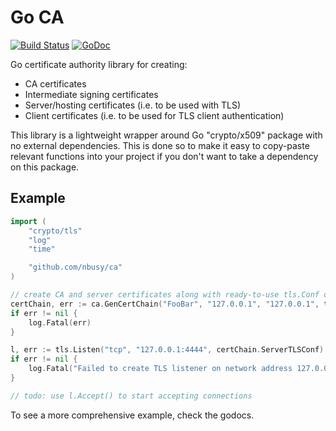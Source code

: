 Go CA
=====

[![Build Status](https://travis-ci.org/nbusy/ca.svg?branch=master)](https://travis-ci.org/nbusy/ca) [![GoDoc](https://godoc.org/github.com/nbusy/ca?status.svg)](https://godoc.org/github.com/nbusy/ca)

Go certificate authority library for creating:

-	CA certificates
-	Intermediate signing certificates
-	Server/hosting certificates (i.e. to be used with TLS)
-	Client certificates (i.e. to be used for TLS client authentication)

This library is a lightweight wrapper around Go "crypto/x509" package with no external dependencies. This is done so to make it easy to copy-paste relevant functions into your project if you don't want to take a dependency on this package.

Example
-------

```go
import (
	"crypto/tls"
	"log"
	"time"

	"github.com/nbusy/ca"
)

// create CA and server certificates along with ready-to-use tls.Conf object that uses generated certs
certChain, err := ca.GenCertChain("FooBar", "127.0.0.1", "127.0.0.1", time.Hour, 512)
if err != nil {
	log.Fatal(err)
}

l, err := tls.Listen("tcp", "127.0.0.1:4444", certChain.ServerTLSConf)
if err != nil {
	log.Fatal("Failed to create TLS listener on network address 127.0.0.1:4444 with error:", err)
}

// todo: use l.Accept() to start accepting connections
```

To see a more comprehensive example, check the godocs.
